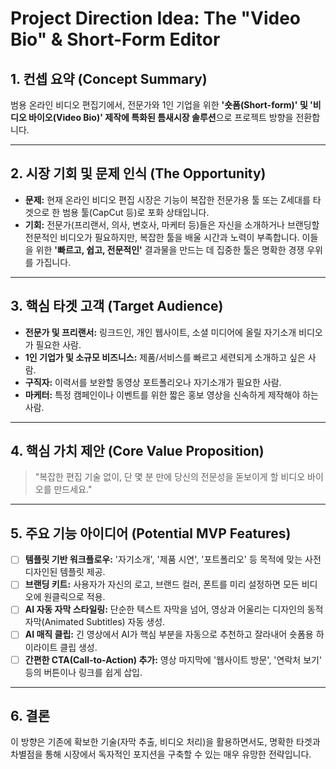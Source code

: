 # Project Direction Idea: The "Video Bio" & Short-Form Editor

## 1. 컨셉 요약 (Concept Summary)

범용 온라인 비디오 편집기에서, 전문가와 1인 기업을 위한 **'숏폼(Short-form)' 및 '비디오 바이오(Video Bio)' 제작에 특화된 틈새시장 솔루션**으로 프로젝트 방향을 전환합니다.

---

## 2. 시장 기회 및 문제 인식 (The Opportunity)

- **문제:** 현재 온라인 비디오 편집 시장은 기능이 복잡한 전문가용 툴 또는 Z세대를 타겟으로 한 범용 툴(CapCut 등)로 포화 상태입니다.
- **기회:** 전문가(프리랜서, 의사, 변호사, 마케터 등)들은 자신을 소개하거나 브랜딩할 전문적인 비디오가 필요하지만, 복잡한 툴을 배울 시간과 노력이 부족합니다. 이들을 위한 **'빠르고, 쉽고, 전문적인'** 결과물을 만드는 데 집중한 툴은 명확한 경쟁 우위를 가집니다.

---

## 3. 핵심 타겟 고객 (Target Audience)

- **전문가 및 프리랜서:** 링크드인, 개인 웹사이트, 소셜 미디어에 올릴 자기소개 비디오가 필요한 사람.
- **1인 기업가 및 소규모 비즈니스:** 제품/서비스를 빠르고 세련되게 소개하고 싶은 사람.
- **구직자:** 이력서를 보완할 동영상 포트폴리오나 자기소개가 필요한 사람.
- **마케터:** 특정 캠페인이나 이벤트를 위한 짧은 홍보 영상을 신속하게 제작해야 하는 사람.

---

## 4. 핵심 가치 제안 (Core Value Proposition)

> "복잡한 편집 기술 없이, 단 몇 분 만에 당신의 전문성을 돋보이게 할 비디오 바이오를 만드세요."

---

## 5. 주요 기능 아이디어 (Potential MVP Features)

- [ ] **템플릿 기반 워크플로우:** '자기소개', '제품 시연', '포트폴리오' 등 목적에 맞는 사전 디자인된 템플릿 제공.
- [ ] **브랜딩 키트:** 사용자가 자신의 로고, 브랜드 컬러, 폰트를 미리 설정하면 모든 비디오에 원클릭으로 적용.
- [ ] **AI 자동 자막 스타일링:** 단순한 텍스트 자막을 넘어, 영상과 어울리는 디자인의 동적 자막(Animated Subtitles) 자동 생성.
- [ ] **AI 매직 클립:** 긴 영상에서 AI가 핵심 부분을 자동으로 추천하고 잘라내어 숏폼용 하이라이트 클립 생성.
- [ ] **간편한 CTA(Call-to-Action) 추가:** 영상 마지막에 '웹사이트 방문', '연락처 보기' 등의 버튼이나 링크를 쉽게 삽입.

---

## 6. 결론

이 방향은 기존에 확보한 기술(자막 추출, 비디오 처리)을 활용하면서도, 명확한 타겟과 차별점을 통해 시장에서 독자적인 포지션을 구축할 수 있는 매우 유망한 전략입니다.
